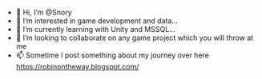 - 👋 Hi, I’m @Snory
- 👀 I’m interested in game development and data...
- 🌱 I’m currently learning with Unity and MSSQL...
- 💞️ I’m looking to collaborate on any game project which you will throw at me
- 📫 Sometime I post something about my journey over here https://robinontheway.blogspot.com/

<!---
Snory/Snory is a ✨ special ✨ repository because its `README.md` (this file) appears on your GitHub profile.
You can click the Preview link to take a look at your changes.
--->
